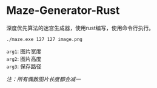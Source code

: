Maze-Generator-Rust
===

深度优先算法的迷宫生成器，使用rust编写，使用命令行执行。

`./maze.exe 127 127 image.png` 

`arg1`:  图片宽度  
`arg2`:  图片高度  
`arg3`:  保存路径  

*注：所有偶数图片长度都会减一*
